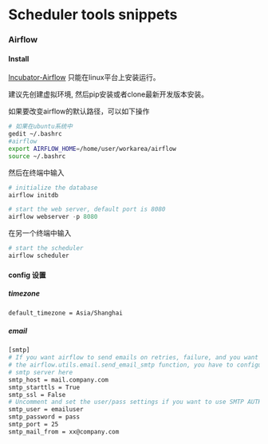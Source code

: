 # Scheduler tools snippets



### Airflow
#### Install
[Incubator-Airflow](https://github.com/apache/incubator-airflow) 只能在linux平台上安装运行。

建议先创建虚拟环境, 然后pip安装或者clone最新开发版本安装。

如果要改变airflow的默认路径，可以如下操作
```bash
# 如果在ubuntu系统中
gedit ~/.bashrc
#airflow
export AIRFLOW_HOME=/home/user/workarea/airflow
source ~/.bashrc
```


然后在终端中输入
```python
# initialize the database
airflow initdb

# start the web server, default port is 8080
airflow webserver -p 8080
```

在另一个终端中输入
```python
# start the scheduler
airflow scheduler
```

#### config 设置

##### timezone
```bash
default_timezone = Asia/Shanghai
```

##### email

```bash
[smtp]
# If you want airflow to send emails on retries, failure, and you want to use
# the airflow.utils.email.send_email_smtp function, you have to configure an
# smtp server here
smtp_host = mail.company.com
smtp_starttls = True
smtp_ssl = False
# Uncomment and set the user/pass settings if you want to use SMTP AUTH
smtp_user = emailuser
smtp_password = pass
smtp_port = 25
smtp_mail_from = xx@company.com
```



